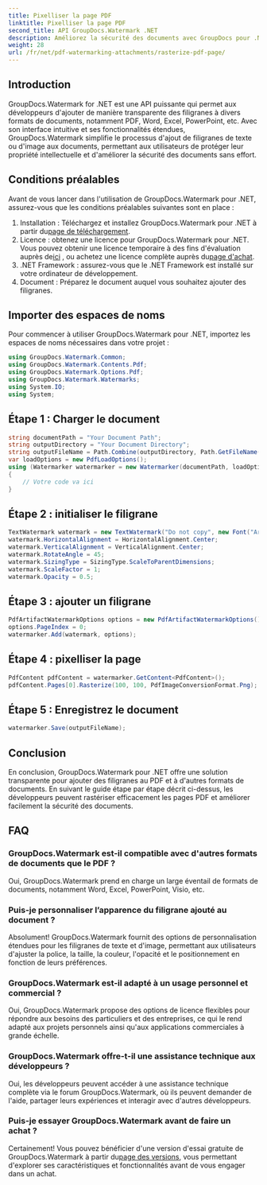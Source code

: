 ```yaml
---
title: Pixelliser la page PDF
linktitle: Pixelliser la page PDF
second_title: API GroupDocs.Watermark .NET
description: Améliorez la sécurité des documents avec GroupDocs pour .NET. Ajoutez des filigranes aux PDF et à d’autres formats de manière transparente.
weight: 28
url: /fr/net/pdf-watermarking-attachments/rasterize-pdf-page/
---
```

## Introduction
GroupDocs.Watermark for .NET est une API puissante qui permet aux développeurs d'ajouter de manière transparente des filigranes à divers formats de documents, notamment PDF, Word, Excel, PowerPoint, etc. Avec son interface intuitive et ses fonctionnalités étendues, GroupDocs.Watermark simplifie le processus d'ajout de filigranes de texte ou d'image aux documents, permettant aux utilisateurs de protéger leur propriété intellectuelle et d'améliorer la sécurité des documents sans effort.
## Conditions préalables
Avant de vous lancer dans l'utilisation de GroupDocs.Watermark pour .NET, assurez-vous que les conditions préalables suivantes sont en place :
1. Installation : Téléchargez et installez GroupDocs.Watermark pour .NET à partir du[page de téléchargement](https://releases.groupdocs.com/Watermark/net/).
2.  Licence : obtenez une licence pour GroupDocs.Watermark pour .NET. Vous pouvez obtenir une licence temporaire à des fins d'évaluation auprès de[ici](https://purchase.groupdocs.com/temporary-license/) , ou achetez une licence complète auprès du[page d'achat](https://purchase.groupdocs.com/buy).
3. .NET Framework : assurez-vous que le .NET Framework est installé sur votre ordinateur de développement.
4. Document : Préparez le document auquel vous souhaitez ajouter des filigranes.

## Importer des espaces de noms
Pour commencer à utiliser GroupDocs.Watermark pour .NET, importez les espaces de noms nécessaires dans votre projet :
```csharp
using GroupDocs.Watermark.Common;
using GroupDocs.Watermark.Contents.Pdf;
using GroupDocs.Watermark.Options.Pdf;
using GroupDocs.Watermark.Watermarks;
using System.IO;
using System;
```
## Étape 1 : Charger le document
```csharp
string documentPath = "Your Document Path";
string outputDirectory = "Your Document Directory";
string outputFileName = Path.Combine(outputDirectory, Path.GetFileName(documentPath));
var loadOptions = new PdfLoadOptions();
using (Watermarker watermarker = new Watermarker(documentPath, loadOptions))
{
    // Votre code va ici
}
```
## Étape 2 : initialiser le filigrane
```csharp
TextWatermark watermark = new TextWatermark("Do not copy", new Font("Arial", 8));
watermark.HorizontalAlignment = HorizontalAlignment.Center;
watermark.VerticalAlignment = VerticalAlignment.Center;
watermark.RotateAngle = 45;
watermark.SizingType = SizingType.ScaleToParentDimensions;
watermark.ScaleFactor = 1;
watermark.Opacity = 0.5;
```
## Étape 3 : ajouter un filigrane
```csharp
PdfArtifactWatermarkOptions options = new PdfArtifactWatermarkOptions();
options.PageIndex = 0;
watermarker.Add(watermark, options);
```
## Étape 4 : pixelliser la page
```csharp
PdfContent pdfContent = watermarker.GetContent<PdfContent>();
pdfContent.Pages[0].Rasterize(100, 100, PdfImageConversionFormat.Png);
```
## Étape 5 : Enregistrez le document
```csharp
watermarker.Save(outputFileName);
```

## Conclusion
En conclusion, GroupDocs.Watermark pour .NET offre une solution transparente pour ajouter des filigranes au PDF et à d'autres formats de documents. En suivant le guide étape par étape décrit ci-dessus, les développeurs peuvent rastériser efficacement les pages PDF et améliorer facilement la sécurité des documents.
## FAQ
### GroupDocs.Watermark est-il compatible avec d'autres formats de documents que le PDF ?
Oui, GroupDocs.Watermark prend en charge un large éventail de formats de documents, notamment Word, Excel, PowerPoint, Visio, etc.
### Puis-je personnaliser l’apparence du filigrane ajouté au document ?
Absolument! GroupDocs.Watermark fournit des options de personnalisation étendues pour les filigranes de texte et d'image, permettant aux utilisateurs d'ajuster la police, la taille, la couleur, l'opacité et le positionnement en fonction de leurs préférences.
### GroupDocs.Watermark est-il adapté à un usage personnel et commercial ?
Oui, GroupDocs.Watermark propose des options de licence flexibles pour répondre aux besoins des particuliers et des entreprises, ce qui le rend adapté aux projets personnels ainsi qu'aux applications commerciales à grande échelle.
### GroupDocs.Watermark offre-t-il une assistance technique aux développeurs ?
Oui, les développeurs peuvent accéder à une assistance technique complète via le forum GroupDocs.Watermark, où ils peuvent demander de l'aide, partager leurs expériences et interagir avec d'autres développeurs.
### Puis-je essayer GroupDocs.Watermark avant de faire un achat ?
Certainement! Vous pouvez bénéficier d'une version d'essai gratuite de GroupDocs.Watermark à partir du[page des versions](https://releases.groupdocs.com/), vous permettant d'explorer ses caractéristiques et fonctionnalités avant de vous engager dans un achat.